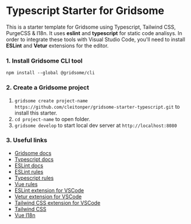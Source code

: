 # Typescript Starter for Gridsome

This is a starter template for Gridsome using Typescript, Tailwind CSS, PurgeCSS & I18n. It uses **eslint** and **typescript** for static code analisys. In order to integrate these tools with Visual Studio Code, you'll need to install **ESLint** and **Vetur** extensions for the editor.

### 1. Install Gridsome CLI tool

`npm install --global @gridsome/cli`

### 2. Create a Gridsome project

1. `gridsome create project-name https://github.com/cleitonper/gridsome-starter-typescript.git` to install this starter.
2. `cd project-name` to open folder.
3. `gridsome develop` to start local dev server at `http://localhost:8080`

### 3. Useful links

* [Gridsome docs](https://gridsome.org/docs/)
* [Typescript docs](https://www.typescriptlang.org/docs/)
* [ESLint docs](https://eslint.org/)
* [ESLint rules](https://eslint.org/docs/rules/)
* [Typescript rules](https://github.com/typescript-eslint/typescript-eslint/tree/master/packages/eslint-plugin#supported-rules)
* [Vue rules](https://vuejs.github.io/eslint-plugin-vue/rules/)
* [ESLint extension for VSCode](https://marketplace.visualstudio.com/items?itemName=dbaeumer.vscode-eslint)
* [Vetur extension for VSCode](https://marketplace.visualstudio.com/items?itemName=octref.vetur)
* [Tailwind CSS extension for VSCode](https://marketplace.visualstudio.com/items?itemName=bradlc.vscode-tailwindcss)
* [Tailwind CSS](https://tailwindcss.com/)
* [Vue I18n](https://kazupon.github.io/vue-i18n/)
